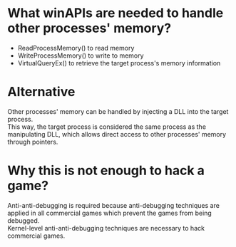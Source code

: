# What winAPIs are needed to handle other processes' memory?
- ReadProcessMemory() to read memory
- WriteProcessMemory() to write to memory
- VirtualQueryEx() to retrieve the target process's memory information

# Alternative
Other processes' memory can be handled by injecting a DLL into the target process.<br>
This way, the target process is considered the same process as the manipulating DLL, which allows direct access to other processes' memory through pointers.<br>

# Why this is not enough to hack a game?
Anti-anti-debugging is required because anti-debugging techniques are applied in all commercial games which prevent the games from being debugged.<br>
Kernel-level anti-anti-debugging techniques are necessary to hack commercial games.
